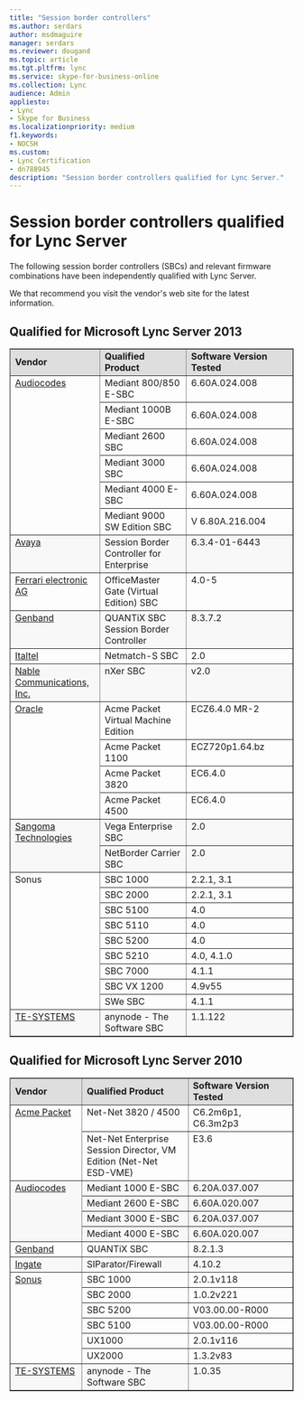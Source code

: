 ```yaml
---
title: "Session border controllers"
ms.author: serdars
author: msdmaguire
manager: serdars
ms.reviewer: dougand
ms.topic: article
ms.tgt.pltfrm: lync
ms.service: skype-for-business-online
ms.collection: Lync
audience: Admin
appliesto:
- Lync
- Skype for Business 
ms.localizationpriority: medium
f1.keywords:
- NOCSH
ms.custom:
- Lync Certification
- dn788945
description: "Session border controllers qualified for Lync Server."
---
```


# Session border controllers qualified for Lync Server

The following session border controllers (SBCs) and relevant firmware combinations have been independently qualified with Lync Server.

We that recommend you visit the vendor's web site for the latest information.

## Qualified for Microsoft Lync Server 2013
<table border="1" cellpadding="5" cellspacing="" class="grid" width="100%">
    <tr bgcolor="#DEDEDE">
        <td width="200px"><strong>Vendor</strong></td>
        <td width="344px"><strong>Qualified Product</strong></td>
        <td width="396px"><strong>Software Version Tested</strong></td>
    </tr>
    <tr align="left" valign="top">
        <td rowspan="6"><a href="https://www.audiocodes.com/">Audiocodes</a></td>
        <td>Mediant 800/850 E-SBC</td>
        <td>6.60A.024.008</td>
    </tr>
    <tr>
        <td>Mediant 1000B E-SBC</td>
        <td>6.60A.024.008</td>
    </tr>
    <tr>
        <td>Mediant 2600 SBC</td>
        <td>6.60A.024.008</td>
    </tr>
    <tr>
        <td>Mediant 3000 SBC</td>
        <td>6.60A.024.008</td>
    </tr>
    <tr>
        <td>Mediant 4000 E-SBC</td>
        <td>6.60A.024.008</td>
    </tr>
    <tr>
        <td>Mediant 9000 SW Edition SBC</td>
        <td>V 6.80A.216.004</td>
    </tr>
    <tr align="left" bgcolor="#F8F8F8" valign="top">
        <td><a href="http://www.avaya.com/usa/product/avaya-session-border-controller-for-enterprise/">Avaya</a></td>
        <td>Session Border Controller for Enterprise</td>
        <td>6.3.4-01-6443</td>
    </tr>
    <tr align="left" valign="top">
        <td><a href="http://www.mediagateway.de/en/lync-2013.html">Ferrari electronic AG</a></td>
        <td>OfficeMaster Gate (Virtual Edition) SBC</td>
        <td>4.0-5</td>
    </tr>
    <tr align="left" bgcolor="#F8F8F8" valign="top">
        <td><a href="http://www.genband.com/products/quantix/session-border-controller">Genband</a></td>
        <td>QUANTiX SBC Session Border Controller</td>
        <td>8.3.7.2</td>
    </tr>
    <tr align="left" valign="top">
        <td><a href="http://www.italtel.it/en/">Italtel</a></td>
        <td>Netmatch-S SBC</td>
        <td>2.0</td>
    </tr>
    <tr align="left" bgcolor="#F8F8F8" valign="top">
        <td><a href="http://www.nablecomm.com/eng/solution/sbc.php">Nable Communications, Inc.</a></td>
        <td>nXer SBC</td>
        <td>v2.0</td>
    </tr>
    <tr align="left" valign="top">
        <td rowspan="4"><a href="https://www.oracle.com/a/ocom/docs/industries/communications/acme-packet-1100-ds.pdf">Oracle</a></td>
        <td>Acme Packet Virtual Machine Edition</td>
        <td>ECZ6.4.0 MR-2</td>
    </tr>
    <tr align="left" valign="top">
        <td>Acme Packet 1100</td>
        <td>ECZ720p1.64.bz</td>
    </tr>
    <tr align="left" valign="top">
        <td>Acme Packet 3820</td>
        <td>EC6.4.0</td>
    </tr>
    <tr align="left" valign="top">
        <td>Acme Packet 4500</td>
        <td>EC6.4.0</td>
    </tr>
    <tr align="left" bgcolor="#F8F8F8" valign="top">
        <td rowspan="2"><a href="https://www.sangoma.com/">Sangoma Technologies</a></td>
        <td>Vega Enterprise SBC</td>
        <td>2.0</td>
    </tr>
    <tr align="left" bgcolor="#F8F8F8" valign="top">
        <td>NetBorder Carrier SBC</td>
        <td>2.0</td>
    </tr>
    <tr align="left" valign="top">
        <td rowspan="9">Sonus</td>
        <td>SBC 1000</td>
        <td>2.2.1, 3.1</td>
    </tr>
    <tr align="left" valign="top">
        <td>SBC 2000</td>
        <td>2.2.1, 3.1</td>
    </tr>
    <tr align="left" valign="top">
        <td>SBC 5100</td>
        <td>4.0</td>
    </tr>
    <tr align="left" valign="top">
        <td>SBC 5110</td>
        <td>4.0</td>
    </tr>
    <tr align="left" valign="top">
        <td>SBC 5200</td>
        <td>4.0</td>
    </tr>
    <tr align="left" valign="top">
        <td>SBC 5210</td>
        <td>4.0, 4.1.0</td>
    </tr>
    <tr align="left" valign="top">
        <td>SBC 7000</td>
        <td>4.1.1</td>
    </tr>
    <tr align="left" valign="top">
        <td>SBC VX 1200</td>
        <td>4.9v55</td>
    </tr>
    <tr align="left" valign="top">
        <td>SWe SBC</td>
        <td>4.1.1</td>
    </tr>
    <tr align="left" bgcolor="#F8F8F8" valign="top">
        <td><a href="https://www.anynode.de/">TE-SYSTEMS</a></td>
        <td>anynode - The Software SBC</td>
        <td>1.1.122</td>
    </tr>
</table>


## Qualified for Microsoft Lync Server 2010

<table border="1" cellpadding="5" cellspacing="" class="grid" width="100%">
    <tr bgcolor="#DEDEDE">
        <td width="200px"><strong>Vendor</strong></td>
        <td><strong>Qualified Product</strong></td>
        <td><strong>Software Version Tested</strong></td>
    </tr>
    <tr align="left" valign="top">
        <td rowspan="2"><a href="http://www.oracle.com/us/corporate/acquisitions/acmepacket/index.html?origref=http://www.acmepacket.com/">Acme Packet</a></td>
        <td>Net-Net 3820 / 4500</td>
        <td>C6.2m6p1, C6.3m2p3</td>
    </tr>
    <tr align="left" valign="top">
        <td>Net-Net Enterprise Session Director, VM Edition (Net-Net ESD-VME)</td>
        <td>E3.6</td>
    </tr>
    <tr align="left" bgcolor="#F8F8F8" valign="top">
        <td rowspan="4"><a href="https://www.audiocodes.com">Audiocodes</a></td>
        <td width="344px">Mediant 1000 E-SBC</td>
        <td width="396px">6.20A.037.007</td>
    </tr>
    <tr bgcolor="#F8F8F8">
        <td>Mediant 2600 E-SBC</td>
        <td>6.60A.020.007</td>
    </tr>
    <tr bgcolor="#F8F8F8">
        <td>Mediant 3000 E-SBC</td>
        <td>6.20A.037.007</td>
    </tr>
    <tr bgcolor="#F8F8F8">
        <td>Mediant 4000 E-SBC</td>
        <td>6.60A.020.007</td>
    </tr>
    <tr align="left" valign="top">
        <td><a href="http://www.genband.com/solutions/smart-session/sip-trunking/microsoft-lync-interoperability">Genband</a></td>
        <td width="344px">QUANTiX SBC</td>
        <td width="396px">8.2.1.3</td>
    </tr>
    <tr align="left" bgcolor="#F8F8F8" valign="top">
        <td><a href="http://www.ingate.com/lync.php">Ingate</a></td>
        <td width="344px">SIParator/Firewall</td>
        <td width="396px">4.10.2</td>
    </tr>
    <tr align="left" valign="top">
        <td rowspan="6"><a href="https://ribboncommunications.com/">Sonus</a></td>
        <td width="344px">SBC 1000</td>
        <td width="396px">2.0.1v118</td>
    </tr>
    <tr align="left">
        <td width="344px">SBC 2000</td>
        <td width="396px">1.0.2v221</td>
    </tr>
    <tr align="left">
        <td width="344px">SBC 5200</td>
        <td width="396px">V03.00.00-R000</td>
    </tr>
    <tr align="left">
        <td>SBC 5100</td>
        <td>V03.00.00-R000</td>
    </tr>
    <tr align="left" valign="top">
        <td width="344px">UX1000</td>
        <td width="396px">2.0.1v116</td>
    </tr>
    <tr>
        <td>UX2000</td>
        <td>1.3.2v83</td>
    </tr>
    <tr align="left" bgcolor="#F8F8F8" valign="top">
        <td><a href="https://www.anynode.de/">TE-SYSTEMS</a></td>
        <td width="344px">anynode - The Software SBC</td>
        <td width="396px">1.0.35</td>
    </tr>
</table>



